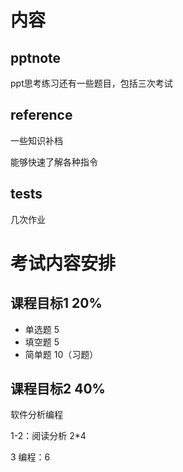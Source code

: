 # 内容
## pptnote
ppt思考练习还有一些题目，包括三次考试

## reference
一些知识补档

能够快速了解各种指令
## tests
几次作业

# 考试内容安排
## 课程目标1  20%
- 单选题 5
- 填空题 5
- 简单题 10（习题）

## 课程目标2  40%
软件分析编程

1-2：阅读分析 2*4

3 编程：6
